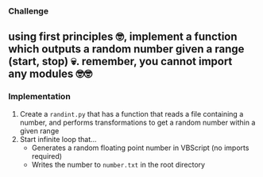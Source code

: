 ### Challenge
using first principles 🤓, implement a function which outputs a random number given a range (start, stop) 💀. remember, you cannot import any modules 🤓🤓
---

### Implementation
1. Create a `randint.py` that has a function that reads a file containing a number, and performs transformations to get a random number within a given range
2. Start infinite loop that...
   - Generates a random floating point number in VBScript (no imports required)
   - Writes the number to `number.txt` in the root directory
